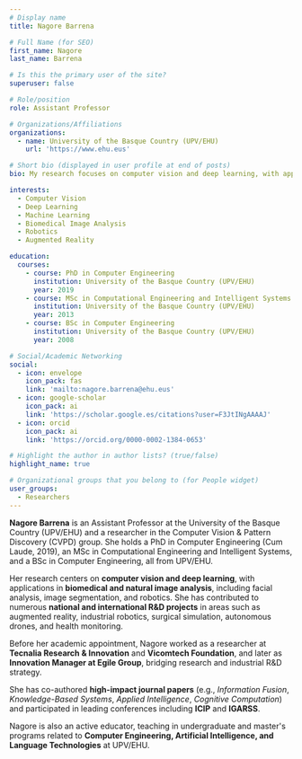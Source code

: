 ```yaml
---
# Display name
title: Nagore Barrena

# Full Name (for SEO)
first_name: Nagore  
last_name: Barrena

# Is this the primary user of the site?
superuser: false

# Role/position
role: Assistant Professor

# Organizations/Affiliations
organizations:
  - name: University of the Basque Country (UPV/EHU)
    url: 'https://www.ehu.eus'

# Short bio (displayed in user profile at end of posts)
bio: My research focuses on computer vision and deep learning, with applications to biomedical and natural images.

interests:
  - Computer Vision
  - Deep Learning
  - Machine Learning
  - Biomedical Image Analysis
  - Robotics
  - Augmented Reality

education:
  courses:
    - course: PhD in Computer Engineering
      institution: University of the Basque Country (UPV/EHU)
      year: 2019
    - course: MSc in Computational Engineering and Intelligent Systems
      institution: University of the Basque Country (UPV/EHU)
      year: 2013
    - course: BSc in Computer Engineering
      institution: University of the Basque Country (UPV/EHU)
      year: 2008

# Social/Academic Networking
social:
  - icon: envelope
    icon_pack: fas
    link: 'mailto:nagore.barrena@ehu.eus'
  - icon: google-scholar
    icon_pack: ai
    link: 'https://scholar.google.es/citations?user=F3JtINgAAAAJ'
  - icon: orcid
    icon_pack: ai
    link: 'https://orcid.org/0000-0002-1384-0653'

# Highlight the author in author lists? (true/false)
highlight_name: true

# Organizational groups that you belong to (for People widget)
user_groups:
  - Researchers
---
```


**Nagore Barrena** is an Assistant Professor at the University of the Basque Country (UPV/EHU) and a researcher in the Computer Vision & Pattern Discovery (CVPD) group. She holds a PhD in Computer Engineering (Cum Laude, 2019), an MSc in Computational Engineering and Intelligent Systems, and a BSc in Computer Engineering, all from UPV/EHU.

Her research centers on **computer vision and deep learning**, with applications in **biomedical and natural image analysis**, including facial analysis, image segmentation, and robotics. She has contributed to numerous **national and international R&D projects** in areas such as augmented reality, industrial robotics, surgical simulation, autonomous drones, and health monitoring.

Before her academic appointment, Nagore worked as a researcher at **Tecnalia Research & Innovation** and **Vicomtech Foundation**, and later as **Innovation Manager at Egile Group**, bridging research and industrial R&D strategy. 

She has co-authored **high-impact journal papers** (e.g., *Information Fusion*, *Knowledge-Based Systems*, *Applied Intelligence*, *Cognitive Computation*) and participated in leading conferences including **ICIP** and **IGARSS**.

Nagore is also an active educator, teaching in undergraduate and master's programs related to **Computer Engineering, Artificial Intelligence, and Language Technologies** at UPV/EHU.
